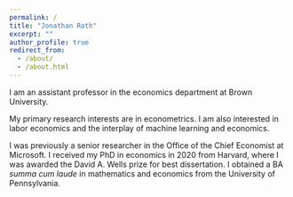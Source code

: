 ```yaml
---
permalink: /
title: "Jonathan Roth"
excerpt: ""
author_profile: true
redirect_from: 
  - /about/
  - /about.html
---
```


I am an assistant professor in the economics department at Brown University.

My primary research interests are in econometrics. I am also interested in labor economics and the interplay of machine learning and economics.

I was previously a senior researcher in the Office of the Chief Economist at Microsoft. I received my PhD in economics in 2020 from Harvard, where I was awarded the David A. Wells prize for best dissertation. I obtained a BA *summa cum laude* in mathematics and economics from the University of Pennsylvania. 
